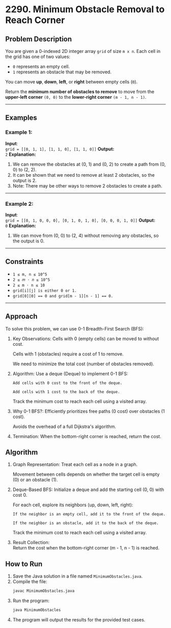 # 2290. Minimum Obstacle Removal to Reach Corner

## Problem Description

You are given a 0-indexed 2D integer array `grid` of size `m x n`. Each cell in the grid has one of two values:

- `0` represents an empty cell.
- `1` represents an obstacle that may be removed.

You can move **up**, **down**, **left**, or **right** between empty cells (`0`).

Return the **minimum number of obstacles to remove** to move from the **upper-left corner** `(0, 0)` to the **lower-right corner** `(m - 1, n - 1)`.

---

## Examples

### Example 1:

**Input**:  
`grid = [[0, 1, 1], [1, 1, 0], [1, 1, 0]]`
**Output:**  
`2`
**Explanation:**

1. We can remove the obstacles at (0, 1) and (0, 2) to create a path from (0, 0) to (2, 2).
2. It can be shown that we need to remove at least 2 obstacles, so the output is 2.
3. Note: There may be other ways to remove 2 obstacles to create a path.

---

### Example 2:

**Input**:  
`grid = [[0, 1, 0, 0, 0], [0, 1, 0, 1, 0], [0, 0, 0, 1, 0]]`
**Output:**  
`0`
**Explanation:**

1. We can move from (0, 0) to (2, 4) without removing any obstacles, so the output is 0.

---

## Constraints

- `1 ≤ m, n ≤ 10^5`
- `2 ≤ 𝑚 ⋅ 𝑛 ≤ 10^5`
- `2 ≤ m ⋅ n ≤ 10`
- `grid[i][j] is either 0 or 1.`
- `grid[0][0] == 0 and grid[m - 1][n - 1] == 0.`

---

## Approach

To solve this problem, we can use 0-1 Breadth-First Search (BFS):

1.  Key Observations:
    Cells with 0 (empty cells) can be moved to without cost.

    Cells with 1 (obstacles) require a cost of 1 to remove.

    We need to minimize the total cost (number of obstacles removed).

2.  Algorithm:
    Use a deque (Deque) to implement 0-1 BFS:

        Add cells with 0 cost to the front of the deque.

        Add cells with 1 cost to the back of the deque.

    Track the minimum cost to reach each cell using a visited array.

3.  Why 0-1 BFS?:
    Efficiently prioritizes free paths (0 cost) over obstacles (1 cost).

    Avoids the overhead of a full Dijkstra's algorithm.

4.  Termination:
    When the bottom-right corner is reached, return the cost.

## Algorithm

1.  Graph Representation:
    Treat each cell as a node in a graph.

    Movement between cells depends on whether the target cell is empty (0) or an obstacle (1).

2.  Deque-Based BFS:
    Initialize a deque and add the starting cell (0, 0) with cost 0.

    For each cell, explore its neighbors (up, down, left, right):

        If the neighbor is an empty cell, add it to the front of the deque.

        If the neighbor is an obstacle, add it to the back of the deque.

    Track the minimum cost to reach each cell using a visited array.

3.  Result Collection:\
    Return the cost when the bottom-right corner (m - 1, n - 1) is reached.

## How to Run

1. Save the Java solution in a file named `MinimumObstacles.java`.
2. Compile the file:
   ```bash
   javac MinimumObstacles.java
   ```
3. Run the program:
   ```bash
   java MinimumObstacles
   ```
4. The program will output the results for the provided test cases.
